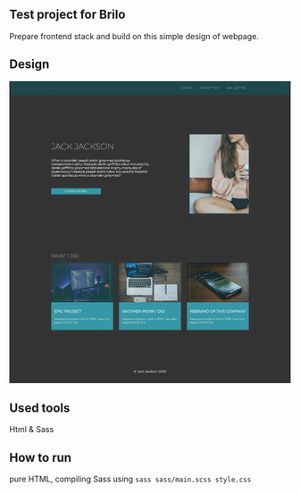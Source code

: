 ## Test project for Brilo
Prepare frontend stack and build on this simple design of webpage.

## Design
![image info](./img/uqv1i01.jpeg)

## Used tools

Html & Sass

## How to run
pure HTML, compiling Sass using ``sass sass/main.scss style.css``

